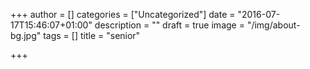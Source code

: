 +++
author = []
categories = ["Uncategorized"]
date = "2016-07-17T15:46:07+01:00"
description = ""
draft = true
image = "/img/about-bg.jpg"
tags = []
title = "senior"

+++

<!-- AN EXPLANATION OF THE ABOVE 
Everything between the +++'s is the metadata for this page/post.

- author = [] #Add your name. Default (when the square brackets are empty) is "Beeston HQ"
- categories = ["Uncategorized"] #One way of sorting posts is to categorise them.
- date = YYYYMMDDTHH:MM:SS+GMT #Hugo adds in a date when you make a new page. Change or not. Your call.
- description = "" #Self-explanatory
- draft = true #Set to false to publish the post/page. No quotes around true/false.
- image = "/img/about-bg.jpg" #Add a header image. Maybe. Your call. Put the path to the image here. Usually a kitty by default.
- tags = [] #Another way is to tag them. Do not remove the tag line or things go very badly.
- title = "" #If left blank, the title will be the filename. Recommend filling this in.

If you would like to add the page to the header menu, use the following:
[menu.main]
name = "" #Text in the menu
weight = 5 #Menu order. Integers only.

THE EXPLANATION IS FINISHED. Please write your content below. --> 
